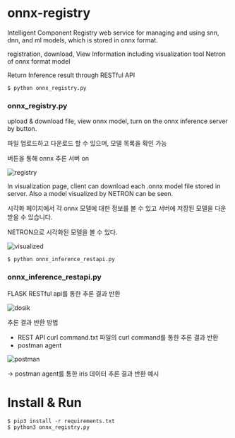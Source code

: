 # onnx-registry
Intelligent Component Registry web service for managing and using snn, dnn, and ml models, which is stored in onnx format.

registration, download, View Information including visualization tool Netron of onnx format model

Return Inference result through RESTful API

```
$ python onnx_registry.py
```
### onnx_registry.py
upload & download file, view onnx model, turn on the onnx inference server by button.

파일 업로드하고 다운로드 할 수 있으며, 모델 목록을 확인 가능

버튼을 통해 onnx 추론 서버 on

![registry](https://user-images.githubusercontent.com/71939195/121996644-ee0c8400-cde3-11eb-8926-f9da46122ee5.PNG)





In visualization page, client can download each .onnx model file stored in server. Also a model visualized by NETRON can be seen.

시각화 페이지에서 각 onnx 모델에 대한 정보를 볼 수 있고 서버에 저장된 모델을 다운받을 수 있습니다. 

NETRON으로 시각화된 모델을 볼 수 있다.

![visualized](https://user-images.githubusercontent.com/71939195/121996925-72f79d80-cde4-11eb-8146-441215924664.PNG)



```
$ python onnx_inference_restapi.py
```
### onnx_inference_restapi.py
FLASK RESTful api를 통한 추론 결과 반환

![dosik](https://user-images.githubusercontent.com/71939195/121997231-fca76b00-cde4-11eb-9b65-2af22c5cbfa7.PNG)

추론 결과 반환 방법
 - REST API curl command.txt 파일의 curl command를 통한 추론 결과 반환
 - postman agent 
 
 ![postman](https://user-images.githubusercontent.com/71939195/121997720-c1596c00-cde5-11eb-81f8-758d082cd702.png)
 
 -> postman agent를 통한 iris 데이터 추론 결과 반환 예시


# Install & Run
```
$ pip3 install -r requirements.txt
$ python3 onnx_registry.py
```
